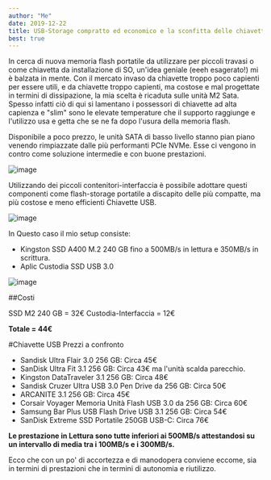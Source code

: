 ```yaml
---
author: "Me"
date: 2019-12-22
title: USB-Storage compratto ed economico e la sconfitta delle chiavette
best: true
---
```


In cerca di nuova memoria flash portatile da utilizzare per piccoli travasi o come chiavetta da installazione di SO, un'idea geniale (eeeh esagerato!) mi è balzata in mente.
Con il mercato invaso da chiavette troppo poco capienti per essere utili, e da chiavette troppo capienti, ma costose e mal progettate in termini di dissipazione, la mia scelta è ricaduta sulle unità M2 Sata.
Spesso infatti ciò di qui si lamentano i possessori di chiavette ad alta capienza e "slim" sono le elevate temperature che il supporto raggiunge e l'utilizzo usa e getta che se ne fa dopo l'usura della memoria flash.

Disponibile a poco prezzo, le unità SATA di basso livello stanno pian piano venendo rimpiazzate dalle più performanti PCIe NVMe. Esse ci vengono in contro come soluzione intermedie e con buone prestazioni.

![image](/img/ssd1.jpg)

Utilizzando dei piccoli contenitori-interfaccia è possibile adottare questi componenti come flash-storage portatile a discapito delle più compatte, ma più costose e meno efficienti Chiavette USB.
 
![image](/img/ssd2.jpg)

In Questo caso il mio setup consiste: 

- Kingston SSD A400 M.2 240 GB fino a 500MB/s in lettura e 350MB/s in scrittura.
- Aplic Custodia SSD USB 3.0

![image](/img/ssd3.jpg)

##Costi

SSD M2 240 GB = 32€
Custodia-Interfaccia = 12€

**Totale = 44€**

#Chiavette USB Prezzi a confronto

- Sandisk Ultra Flair 3.0 256 GB: Circa 45€
- SanDisk Ultra Fit 3.1 256 GB: Circa 43€ ma l'unità scalda parecchio.
- Kingston DataTraveler 3.1 256 GB: Circa 48€
- Sandisk Cruzer Ultra USB 3.0 Pen Drive da 256 GB: Circa 50€
- ARCANITE 3.1 256 GB: Circa 45€
- Corsair Voyager Memoria Unità Flash USB 3.0 da 256 GB: Circa 60€
- Samsung Bar Plus USB Flash Drive USB 3.1 256 GB: Circa 54€
- SanDisk Extreme SSD Portatile 250GB USB-C: Circa 76€

**Le prestazione in Lettura sono tutte inferiori ai 500MB/s attestandosi su un intervallo di media tra i 100MB/s e i 300MB/s.**

Ecco che con un po' di accortezza e di manodopera conviene eccome, sia in termini di prestazioni che in termini di autonomia e riutilizzo.
